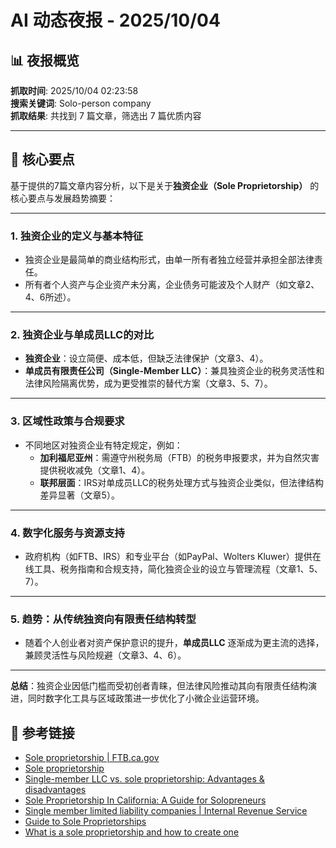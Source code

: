 # AI 动态夜报 - 2025/10/04

## 📊 夜报概览

**抓取时间**: 2025/10/04 02:23:58  
**搜索关键词**: Solo-person company  
**抓取结果**: 共找到 7 篇文章，筛选出 7 篇优质内容

---

## 🎯 核心要点

基于提供的7篇文章内容分析，以下是关于**独资企业（Sole Proprietorship）** 的核心要点与发展趋势摘要：

---

### **1. 独资企业的定义与基本特征**
- 独资企业是最简单的商业结构形式，由单一所有者独立经营并承担全部法律责任。
- 所有者个人资产与企业资产未分离，企业债务可能波及个人财产（如文章2、4、6所述）。

---

### **2. 独资企业与单成员LLC的对比**
- **独资企业**：设立简便、成本低，但缺乏法律保护（文章3、4）。
- **单成员有限责任公司（Single-Member LLC）**：兼具独资企业的税务灵活性和法律风险隔离优势，成为更受推崇的替代方案（文章3、5、7）。

---

### **3. 区域性政策与合规要求**
- 不同地区对独资企业有特定规定，例如：
  - **加利福尼亚州**：需遵守州税务局（FTB）的税务申报要求，并为自然灾害提供税收减免（文章1、4）。
  - **联邦层面**：IRS对单成员LLC的税务处理方式与独资企业类似，但法律结构差异显著（文章5）。

---

### **4. 数字化服务与资源支持**
- 政府机构（如FTB、IRS）和专业平台（如PayPal、Wolters Kluwer）提供在线工具、税务指南和合规支持，简化独资企业的设立与管理流程（文章1、5、7）。

---

### **5. 趋势：从传统独资向有限责任结构转型**
- 随着个人创业者对资产保护意识的提升，**单成员LLC** 逐渐成为更主流的选择，兼顾灵活性与风险规避（文章3、4、6）。

--- 

**总结**：独资企业因低门槛而受初创者青睐，但法律风险推动其向有限责任结构演进，同时数字化工具与区域政策进一步优化了小微企业运营环境。

## 🔗 参考链接

- [Sole proprietorship | FTB.ca.gov](https://www.ftb.ca.gov/file/business/types/sole-proprietorship.html)
- [Sole proprietorship](https://en.wikipedia.org/wiki/Sole_proprietorship)
- [Single-member LLC vs. sole proprietorship: Advantages & disadvantages](https://www.wolterskluwer.com/en/expert-insights/singlemember-llc-vs-sole-proprietorship)
- [Sole Proprietorship In California: A Guide for Solopreneurs](https://www.collective.com/guides/sole-proprietorship-california)
- [Single member limited liability companies | Internal Revenue Service](https://www.irs.gov/businesses/small-businesses-self-employed/single-member-limited-liability-companies)
- [Guide to Sole Proprietorships](https://www.uschamber.com/co/start/startup/guide-to-sole-proprietorships)
- [What is a sole proprietorship and how to create one](https://www.paypal.com/us/brc/article/what-is-a-sole-proprietor)
